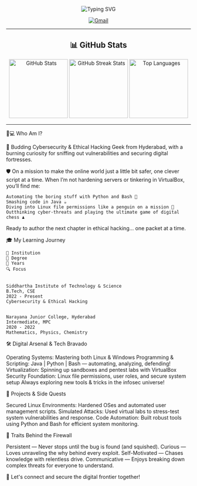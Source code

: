 <!-- Typing Animation Banner -->
<p align="center">
  <img src="https://readme-typing-svg.demolab.com?font=Fira+Code&weight=700&size=29&duration=3000&pause=800&color=00C2FF&center=true&vCenter=true&width=750&lines=Hey+there%2C+I'm+Saikamal+Kota+%F0%9F%91%8B;Cybersecurity+Enthusiast+%7C+Code+Detective;Turning+Vulnerabilities+into+Strengths" alt="Typing SVG" />
</p>

<p align="center">
  <a href="mailto:saikamal.kota@gmail.com" target="_blank" rel="noopener noreferrer">
    <img alt="Gmail" src="https://img.shields.io/badge/Email-Contact_Me-EA4335?style=for-the-badge&logo=gmail&logoColor=white" />
  </a>
</p>

  


  


---

<h2 align="center">📊 GitHub Stats</h2>

<div align="center">
  <img src="https://github-readme-stats.vercel.app/api?username=kota-Saikamal&show_icons=true&count_private=true&theme=radical&hide_border=false" height="160" alt="GitHub Stats" />
  <img src="https://github-readme-streak-stats.herokuapp.com?user=kota-Saikamal&theme=radical&hide_border=false" height="160" alt="GitHub Streak Stats" />
  <img src="https://github-readme-stats.vercel.app/api/top-langs?username=kota-Saikamal&layout=compact&langs_count=6&theme=radical&hide_border=false" height="160" alt="Top Languages" />
</div>

---


  




👨💻 Who Am I?


  🚀 Budding Cybersecurity & Ethical Hacking Geek from Hyderabad,
  with a burning curiosity for sniffing out vulnerabilities and securing digital fortresses.
  
  🛡️ On a mission to make the online world just a little bit safer, one clever script at a time.
  When I’m not hardening servers or tinkering in VirtualBox, you’ll find me:
  
    Automating the boring stuff with Python and Bash 🐍
    Smashing code in Java ☕
    Diving into Linux file permissions like a penguin on a mission 🐧
    Outthinking cyber-threats and playing the ultimate game of digital chess ♟️
  
  
  Ready to author the next chapter in ethical hacking… one packet at a time.



  




🎓 My Learning Journey




  
    🏫 Institution
    🎯 Degree
    📅 Years
    🔍 Focus
  
  
    Siddhartha Institute of Technology & Science
    B.Tech, CSE
    2022 - Present
    Cybersecurity & Ethical Hacking
  
  
    Narayana Junior College, Hyderabad
    Intermediate, MPC
    2020 - 2022
    Mathematics, Physics, Chemistry
  




  




🛠️ Digital Arsenal & Tech Bravado


  



  Operating Systems: Mastering both Linux & Windows
  Programming & Scripting: Java | Python | Bash — automating, analyzing, defending!
  Virtualization: Spinning up sandboxes and pentest labs with VirtualBox
  Security Foundation: Linux file permissions, user roles, and secure system setup
  Always exploring new tools & tricks in the infosec universe!



  



🔐 Projects & Side Quests


  Secured Linux Environments: Hardened OSes and automated user management scripts.
  Simulated Attacks: Used virtual labs to stress-test system vulnerabilities and response.
  Code Automation: Built robust tools using Python and Bash for efficient system monitoring.



  



🌟 Traits Behind the Firewall


  Persistent — Never stops until the bug is found (and squished).
  Curious — Loves unraveling the why behind every exploit.
  Self-Motivated — Chases knowledge with relentless drive.
  Communicative — Enjoys breaking down complex threats for everyone to understand.



  



  🚦 Let's connect and secure the digital frontier together!
